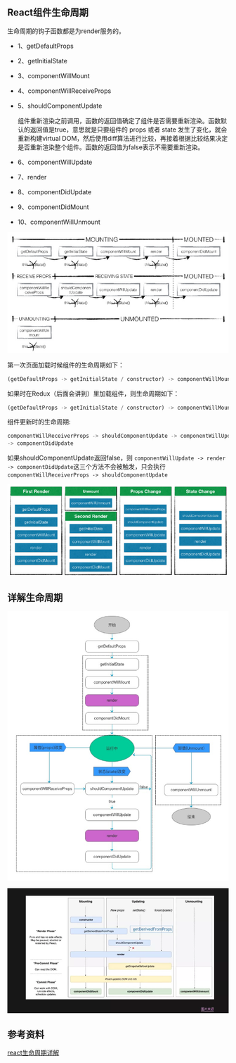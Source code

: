 ## React组件生命周期

  生命周期的钩子函数都是为render服务的。
  * 1、getDefaultProps  
  * 2、getInitialState  
  * 3、componentWillMount  
  * 4、componentWillReceiveProps
  * 5、shouldComponentUpdate
  
    组件重新渲染之前调用，函数的返回值确定了组件是否需要重新渲染。函数默认的返回值是true，意思就是只要组件的 props 或者 state 发生了变化，就会重新构建virtual DOM，然后使用diff算法进行比较，再接着根据比较结果决定是否重新渲染整个组件。函数的返回值为false表示不需要重新渲染。

  * 6、componentWillUpdate
  * 7、render
  * 8、componentDidUpdate
  * 9、componentDidMount
  * 10、componentWillUnmount

  ![react 生命周期](../images/react.jpg)

  第一次页面加载时候组件的生命周期如下：  
  ```js
  (getDefaultProps -> getInitialState / constructor) -> componentWillMount -> render ->componentDidMount
  ```

  如果时在Redux（后面会讲到）里加载组件，则生命周期如下：  
  ```js
  (getDefaultProps -> getInitialState / constructor) -> componentWillMount -> render ->componentDidMount -> componentWillReceiveProps -> shouldComponentUpdate
  ```

  组件更新时的生命周期:
  ```js
  componentWillReceiverProps -> shouldComponentUpdate -> componentWillUpdate -> render
  -> componentDidUpdate
  ```
  
  如果shouldComponentUpdate返回false，则 `componentWillUpdate -> render -> componentDidUpdate`这三个方法不会被触发，只会执行 `componentWillReceiverProps -> shouldComponentUpdate`

  ![react@15 生命周期](../images/render.jpg)


## 详解生命周期

  ![react@15详细的生命周期](../images/allupdate.png)

  ![react@16.3生命周期](../images/derived.webp)


## 参考资料

[react生命周期详解](https://juejin.im/post/5addb07af265da0b8e7f032a)
